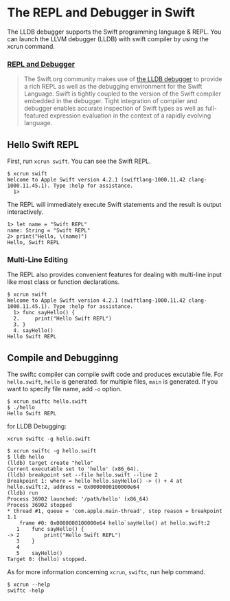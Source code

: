 # The REPL and Debugger in Swift

The LLDB debugger supports the Swift programming language & REPL. You can launch the LLVM debugger (LLDB) with swift compiler by using the xcrun command.

### [REPL and Debugger](https://swift.org/lldb/#why-combine-the-repl-and-debugger)

> The Swift.org community makes use of [the LLDB debugger](https://github.com/apple/swift-lldb) to provide a rich REPL as well as the debugging environment for the Swift Language. Swift is tightly coupled to the version of the Swift compiler embedded in the debugger. Tight integration of compiler and debugger enables accurate inspection of Swift types as well as full-featured expression evaluation in the context of a rapidly evolving language.

## Hello Swift REPL

First, run `xcrun swift`. You can see  the Swift REPL.

```
$ xcrun swift
Welcome to Apple Swift version 4.2.1 (swiftlang-1000.11.42 clang-1000.11.45.1). Type :help for assistance.
  1>  
```

The REPL will immediately execute Swift statements and the result is output interactively.

```
1> let name = "Swift REPL"
name: String = "Swift REPL"
2> print("Hello, \(name)")
Hello, Swift REPL
```

### Multi-Line Editing

The REPL also provides convenient features for dealing with multi-line input like most class or function declarations.

```
$ xcrun swift
Welcome to Apple Swift version 4.2.1 (swiftlang-1000.11.42 clang-1000.11.45.1). Type :help for assistance.
  1> func sayHello() {
  2.     print("Hello Swift REPL")
  3. }
  4. sayHello()
Hello Swift REPL
```

## Compile and Debugginng

The swiftc compiler can compile swift code and produces excutable file. For `hello.swift`, `hello` is generated. for multiple files, `main` is generated. If you want to specify file name, add `-o` option.

```
$ xcrun swiftc hello.swift
$ ./hello
Hello Swift REPL
```

for LLDB Debugging:

```
xcrun swiftc -g hello.swift

$ xcrun swiftc -g hello.swift
$ lldb hello
(lldb) target create "hello"
Current executable set to 'hello' (x86_64).
(lldb) breakpoint set --file hello.swift --line 2
Breakpoint 1: where = hello`hello.sayHello() -> () + 4 at hello.swift:2, address = 0x0000000100000e64
(lldb) run
Process 36902 launched: '/path/hello' (x86_64)
Process 36902 stopped
* thread #1, queue = 'com.apple.main-thread', stop reason = breakpoint 1.1
    frame #0: 0x0000000100000e64 hello`sayHello() at hello.swift:2
   1   	func sayHello() {
-> 2   	    print("Hello Swift REPL")
   3   	}
   4   	
   5   	sayHello()
Target 0: (hello) stopped.
```

As for more information concerning `xcrun`, `swiftc`, run help command.

```
$ xcrun --help
swiftc -help
```



